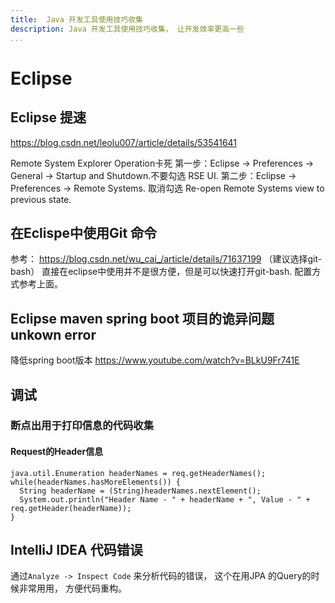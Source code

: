 ```yaml
---
title:  Java 开发工具使用技巧收集
description: Java 开发工具使用技巧收集， 让开发效率更高一些
...
```




# Eclipse
## Eclipse 提速
https://blog.csdn.net/leolu007/article/details/53541641

Remote System Explorer Operation卡死
第一步：Eclipse -> Preferences -> General -> Startup and Shutdown.不要勾选 RSE UI. 
第二步：Eclipse -> Preferences -> Remote Systems. 取消勾选 Re-open Remote Systems view to previous state.
 
## 在Eclispe中使用Git 命令
参考： https://blog.csdn.net/wu_cai_/article/details/71637199  （建议选择git-bash）
直接在eclipse中使用并不是很方便，但是可以快速打开git-bash. 配置方式参考上面。

## Eclipse maven spring boot 项目的诡异问题 unkown error
降低spring boot版本
https://www.youtube.com/watch?v=BLkU9Fr741E


## 调试
### 断点出用于打印信息的代码收集
#### Request的Header信息
```
java.util.Enumeration headerNames = req.getHeaderNames();
while(headerNames.hasMoreElements()) {
  String headerName = (String)headerNames.nextElement();
  System.out.println("Header Name - " + headerName + ", Value - " + req.getHeader(headerName));
} 
```


## IntelliJ IDEA  代码错误
通过`Analyze -> Inspect Code` 来分析代码的错误， 这个在用JPA 的Query的时候非常用用， 方便代码重构。






